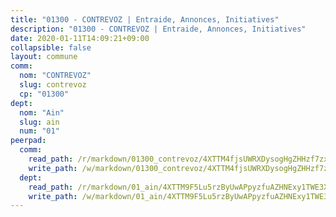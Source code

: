 ```yaml
---
title: "01300 - CONTREVOZ | Entraide, Annonces, Initiatives"
description: "01300 - CONTREVOZ | Entraide, Annonces, Initiatives"
date: 2020-01-11T14:09:21+09:00
collapsible: false
layout: commune
comm:
  nom: "CONTREVOZ"
  slug: contrevoz
  cp: "01300"
dept:
  nom: "Ain"
  slug: ain
  num: "01"
peerpad:
  comm:
    read_path: /r/markdown/01300_contrevoz/4XTTM4fjsUWRXDysogHgZHHzf7zxfCHVZCfDQ1rJTGuyJ24ou
    write_path: /w/markdown/01300_contrevoz/4XTTM4fjsUWRXDysogHgZHHzf7zxfCHVZCfDQ1rJTGuyJ24ou-K3TgTgvCR8HW6QFW4fYPoE1WN1a94X8AzxmoFa2bUb4ieVpzwXRdGU9jNxq1hgtYydfScPU5wxqktNtJgimzmhdBs35dhSxGU4gDxranwBySd813fv9yNkmFFUGGtPCNPDRYthrb
  dept:
    read_path: /r/markdown/01_ain/4XTTM9F5Lu5rzByUwAPpyzfuAZHNExy1TWE3X3wiTrPFfiAJr
    write_path: /w/markdown/01_ain/4XTTM9F5Lu5rzByUwAPpyzfuAZHNExy1TWE3X3wiTrPFfiAJr-K3TgUnxzeFoJA4CB58vXNvKXURJneTNZHUsypAQGicGiZu7AS2sPbjspGpj7s3MmMv58YhkLaSUMQMHaiKAfoMv6wF36Urxbqqh8MmnXpnKkbVhnAishABEkMRAiyAt8GGJ1Jer2
---
```


